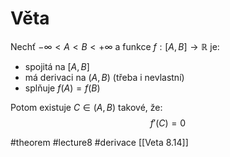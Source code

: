 # Věta 

Nechť $-\infty < A < B < +\infty$ a funkce $f : [A, B] \to \mathbb{R}$ je:
- spojitá na $[A, B]$
- má derivaci na $(A, B)$ (třeba i nevlastní)
- splňuje $f(A) = f(B)$

Potom existuje $C \in (A, B)$ takové, že:
$$
f'(C) = 0
$$

#theorem #lecture8 #derivace 
[[Veta 8.14]]